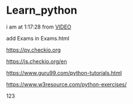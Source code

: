 # Learn_python

i am at 1:17:28 from [VIDEO](https://www.youtube.com/watch?v=_uQrJ0TkZlc&t=3951s)

add Exams in Exams.html

https://py.checkio.org

https://js.checkio.org/en

https://www.guru99.com/python-tutorials.html

https://www.w3resource.com/python-exercises/

123